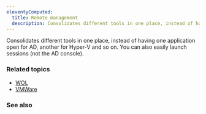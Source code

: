 ```yaml
---
eleventyComputed:
  title: Remote management
  description: Consolidates different tools in one place, instead of having one application open for AD, another for Hyper-V and so on.
---
```

Consolidates different tools in one place, instead of having one application open for AD, another for Hyper-V and so on. You can also easily launch sessions (not the AD console).

### Related topics
* [WOL](/kb/remote-desktop-manager/knowledge-base/wake-on-lan/)
* [VMWare](/kb/remote-desktop-manager/troubleshooting-articles/vmware/)

### See also
